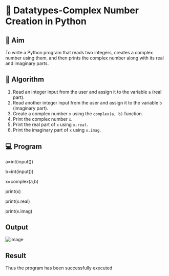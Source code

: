 # 🧮 Datatypes-Complex Number Creation in Python

## 🎯 Aim
To write a Python program that reads two integers, creates a complex number using them, and then prints the complex number along with its real and imaginary parts.

## 🧠 Algorithm
1. Read an integer input from the user and assign it to the variable `a` (real part).
2. Read another integer input from the user and assign it to the variable `b` (imaginary part).
3. Create a complex number `x` using the `complex(a, b)` function.
4. Print the complex number `x`.
5. Print the real part of `x` using `x.real`.
6. Print the imaginary part of `x` using `x.imag`.

## 💻 Program
a=int(input())

b=int(input())

x=complex(a,b)

print(x)

print(x.real)

print(x.imag)

## Output
![image](https://github.com/user-attachments/assets/24fdcbac-9015-492f-aef0-650c61caa1c6)


## Result
Thus the program has been successfully executed

